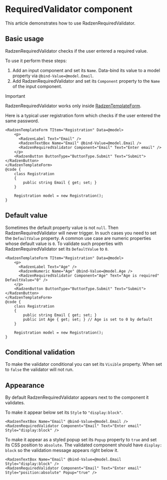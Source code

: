 # RequiredValidator component
This article demonstrates how to use RadzenRequiredValidator.

## Basic usage
RadzenRequiredValidator checks if the user entered a required value.

To use it perform these steps:
1. Add an input component and set its `Name`. Data-bind its value to a model property via `@bind-Value=@model.Email`.
1. Add RadzenRequiredValidator and set its `Component` property to the `Name` of the input component. 

> [!IMPORTANT]
> RadzenRequiredValidator works only inside [RadzenTemplateForm](templateform.md). 

Here is a typical user registration form which checks if the user entered the same password.
```
<RadzenTemplateForm TItem="Registration" Data=@model>
    <p>
      <RadzenLabel Text="Email" />
      <RadzenTextBox Name="Email" @bind-Value=@model.Email />
      <RadzenRequiredValidator Component="Email" Text="Enter email" />
    </p>
    <RadzenButton ButtonType="ButtonType.Submit" Text="Submit"></RadzenButton>
</RadzenTemplateForm>
@code {
    class Registration
    {
        public string Email { get; set; }
    }

    Registration model = new Registration();
}
```
## Default value
Sometimes the default property value is not `null`. Then RadzenRequiredValidator will never trigger. In such cases you need to
set the `DefaultValue` property. A common use case are numeric properties whose default value is `0`. To validate such properties
with RadzenRequiredValidator set its `DefaultValue` to `0`.
```
<RadzenTemplateForm TItem="Registration" Data=@model>
    <p>
      <RadzenLabel Text="Age" />
      <RadzenNumeric Name="Age" @bind-Value=@model.Age />
      <RadzenRequiredValidator Component="Age" Text="Age is required" DefaultValue="0" />
    </p>
    <RadzenButton ButtonType="ButtonType.Submit" Text="Submit"></RadzenButton>
</RadzenTemplateForm>
@code {
    class Registration
    {
        public string Email { get; set; }
        public int Age { get; set; } // Age is set to 0 by default
    }

    Registration model = new Registration();
}
```
## Conditional validation
To make the validator conditional you can set its `Visible` property. When set to `false` the validator will not run.
## Appearance
By default RadzenRequiredValidator appears next to the component it validates.

To make it appear below set its `Style` to `"display:block"`. 
```
<RadzenTextBox Name="Email" @bind-Value=@model.Email />
<RadzenRequiredValidator Component="Email" Text="Enter email" Style="display:block" />
```
To make it appear as a styled popup set its `Popup` property to `true` and set its CSS position to `absolute`. The validated component should have `display: block` so the validation message appears right below it.
```
<RadzenTextBox Name="Email" @bind-Value=@model.Email Style="display:block" />
<RadzenRequiredValidator Component="Email" Text="Enter email" Style="position:absolute" Popup="true" />
```